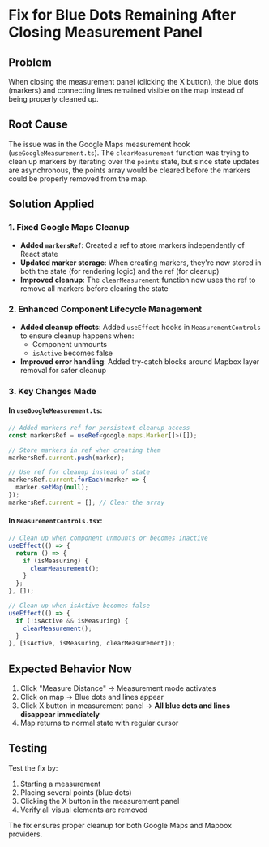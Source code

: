 # Fix for Blue Dots Remaining After Closing Measurement Panel

## Problem
When closing the measurement panel (clicking the X button), the blue dots (markers) and connecting lines remained visible on the map instead of being properly cleaned up.

## Root Cause
The issue was in the Google Maps measurement hook (`useGoogleMeasurement.ts`). The `clearMeasurement` function was trying to clean up markers by iterating over the `points` state, but since state updates are asynchronous, the points array would be cleared before the markers could be properly removed from the map.

## Solution Applied

### 1. Fixed Google Maps Cleanup
- **Added `markersRef`**: Created a ref to store markers independently of React state
- **Updated marker storage**: When creating markers, they're now stored in both the state (for rendering logic) and the ref (for cleanup)
- **Improved cleanup**: The `clearMeasurement` function now uses the ref to remove all markers before clearing the state

### 2. Enhanced Component Lifecycle Management
- **Added cleanup effects**: Added `useEffect` hooks in `MeasurementControls` to ensure cleanup happens when:
  - Component unmounts
  - `isActive` becomes false
- **Improved error handling**: Added try-catch blocks around Mapbox layer removal for safer cleanup

### 3. Key Changes Made

#### In `useGoogleMeasurement.ts`:
```typescript
// Added markers ref for persistent cleanup access
const markersRef = useRef<google.maps.Marker[]>([]);

// Store markers in ref when creating them
markersRef.current.push(marker);

// Use ref for cleanup instead of state
markersRef.current.forEach(marker => {
  marker.setMap(null);
});
markersRef.current = []; // Clear the array
```

#### In `MeasurementControls.tsx`:
```typescript
// Clean up when component unmounts or becomes inactive
useEffect(() => {
  return () => {
    if (isMeasuring) {
      clearMeasurement();
    }
  };
}, []);

// Clean up when isActive becomes false  
useEffect(() => {
  if (!isActive && isMeasuring) {
    clearMeasurement();
  }
}, [isActive, isMeasuring, clearMeasurement]);
```

## Expected Behavior Now
1. Click "Measure Distance" → Measurement mode activates
2. Click on map → Blue dots and lines appear
3. Click X button in measurement panel → **All blue dots and lines disappear immediately**
4. Map returns to normal state with regular cursor

## Testing
Test the fix by:
1. Starting a measurement
2. Placing several points (blue dots)
3. Clicking the X button in the measurement panel
4. Verify all visual elements are removed

The fix ensures proper cleanup for both Google Maps and Mapbox providers.
